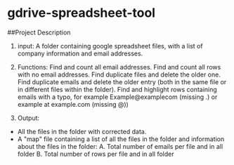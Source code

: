 # gdrive-spreadsheet-tool
##Project Description
1. input: A folder containing google spreadsheet files, with a list of company information and email addresses.

2. Functions: 
Find and count all email addresses. Find and count all rows with no email addresses. Find duplicate files and delete the older one. Find duplicate emails and delete the older entry (both in the same file or in different files within the folder).
Find and highlight rows containing emails with a typo, for example Example@examplecom (missing .) or example at example.com (missing @))

3. Output: 
* All the files in the folder with corrected data.
* A "map" file containing a list of all the files in the folder and information about the files in the folder:
    A. Total number of emails per file and in all folder
    B. Total number of rows per file and in all folder

